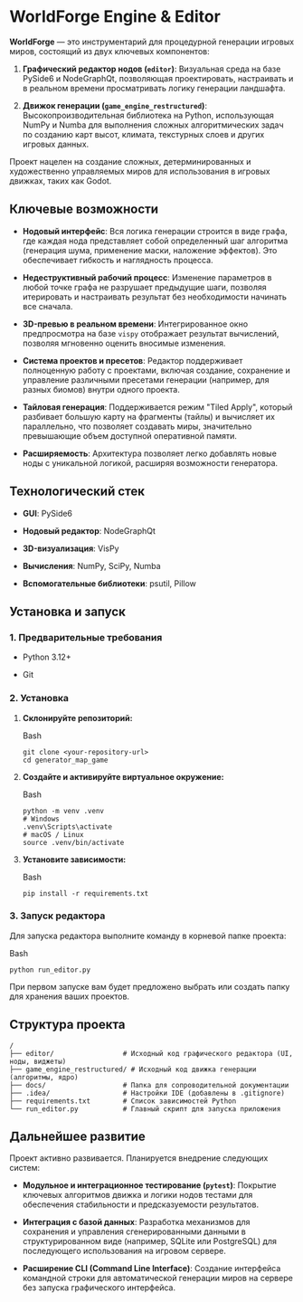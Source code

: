 # **WorldForge Engine & Editor**

**WorldForge** — это инструментарий для процедурной генерации игровых миров, состоящий из двух ключевых компонентов:

1. **Графический редактор нодов (`editor`)**: Визуальная среда на базе PySide6 и NodeGraphQt, позволяющая проектировать, настраивать и в реальном времени просматривать логику генерации ландшафта.
    
2. **Движок генерации (`game_engine_restructured`)**: Высокопроизводительная библиотека на Python, использующая NumPy и Numba для выполнения сложных алгоритмических задач по созданию карт высот, климата, текстурных слоев и других игровых данных.
    

Проект нацелен на создание сложных, детерминированных и художественно управляемых миров для использования в игровых движках, таких как Godot.

## **Ключевые возможности**

- **Нодовый интерфейс**: Вся логика генерации строится в виде графа, где каждая нода представляет собой определенный шаг алгоритма (генерация шума, применение маски, наложение эффектов). Это обеспечивает гибкость и наглядность процесса.
    
- **Недеструктивный рабочий процесс**: Изменение параметров в любой точке графа не разрушает предыдущие шаги, позволяя итерировать и настраивать результат без необходимости начинать все сначала.
    
- **3D-превью в реальном времени**: Интегрированное окно предпросмотра на базе `vispy` отображает результат вычислений, позволяя мгновенно оценить вносимые изменения.
    
- **Система проектов и пресетов**: Редактор поддерживает полноценную работу с проектами, включая создание, сохранение и управление различными пресетами генерации (например, для разных биомов) внутри одного проекта.
    
- **Тайловая генерация**: Поддерживается режим "Tiled Apply", который разбивает большую карту на фрагменты (тайлы) и вычисляет их параллельно, что позволяет создавать миры, значительно превышающие объем доступной оперативной памяти.
    
- **Расширяемость**: Архитектура позволяет легко добавлять новые ноды с уникальной логикой, расширяя возможности генератора.
    

## **Технологический стек**

- **GUI**: PySide6
    
- **Нодовый редактор**: NodeGraphQt
    
- **3D-визуализация**: VisPy
    
- **Вычисления**: NumPy, SciPy, Numba
    
- **Вспомогательные библиотеки**: psutil, Pillow
    

## **Установка и запуск**

### 1. Предварительные требования

- Python 3.12+
    
- Git
    

### 2. Установка

1. **Склонируйте репозиторий:**
    
    Bash
    
    ```
    git clone <your-repository-url>
    cd generator_map_game
    ```
    
2. **Создайте и активируйте виртуальное окружение:**
    
    Bash
    
    ```
    python -m venv .venv
    # Windows
    .venv\Scripts\activate
    # macOS / Linux
    source .venv/bin/activate
    ```
    
3. **Установите зависимости:**
    
    Bash
    
    ```
    pip install -r requirements.txt
    ```
    

### 3. Запуск редактора

Для запуска редактора выполните команду в корневой папке проекта:

Bash

```
python run_editor.py
```

При первом запуске вам будет предложено выбрать или создать папку для хранения ваших проектов.

## **Структура проекта**

```
/
├── editor/                 # Исходный код графического редактора (UI, ноды, виджеты)
├── game_engine_restructured/ # Исходный код движка генерации (алгоритмы, ядро)
├── docs/                   # Папка для сопроводительной документации
├── .idea/                  # Настройки IDE (добавлены в .gitignore)
├── requirements.txt        # Список зависимостей Python
└── run_editor.py           # Главный скрипт для запуска приложения
```

## **Дальнейшее развитие**

Проект активно развивается. Планируется внедрение следующих систем:

- **Модульное и интеграционное тестирование (`pytest`)**: Покрытие ключевых алгоритмов движка и логики нодов тестами для обеспечения стабильности и предсказуемости результатов.
    
- **Интеграция с базой данных**: Разработка механизмов для сохранения и управления сгенерированными данными в структурированном виде (например, SQLite или PostgreSQL) для последующего использования на игровом сервере.
    
- **Расширение CLI (Command Line Interface)**: Создание интерфейса командной строки для автоматической генерации миров на сервере без запуска графического интерфейса.